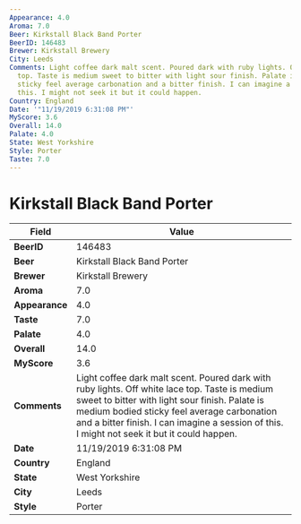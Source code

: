 ```yaml
---
Appearance: 4.0
Aroma: 7.0
Beer: Kirkstall Black Band Porter
BeerID: 146483
Brewer: Kirkstall Brewery
City: Leeds
Comments: Light coffee dark malt scent. Poured dark with ruby lights. Off white lace
  top. Taste is medium sweet to bitter with light sour finish. Palate is medium bodied
  sticky feel average carbonation and a bitter finish. I can imagine a session of
  this. I might not seek it but it could happen.
Country: England
Date: '"11/19/2019 6:31:08 PM"'
MyScore: 3.6
Overall: 14.0
Palate: 4.0
State: West Yorkshire
Style: Porter
Taste: 7.0
---
```


# Kirkstall Black Band Porter

| Field         | Value |
|---------------|-------|
| **BeerID** | 146483 |
| **Beer** | Kirkstall Black Band Porter |
| **Brewer** | Kirkstall Brewery |
| **Aroma** | 7.0 |
| **Appearance** | 4.0 |
| **Taste** | 7.0 |
| **Palate** | 4.0 |
| **Overall** | 14.0 |
| **MyScore** | 3.6 |
| **Comments** | Light coffee dark malt scent. Poured dark with ruby lights. Off white lace top. Taste is medium sweet to bitter with light sour finish. Palate is medium bodied sticky feel average carbonation and a bitter finish. I can imagine a session of this. I might not seek it but it could happen. |
| **Date** | 11/19/2019 6:31:08 PM |
| **Country** | England |
| **State** | West Yorkshire |
| **City** | Leeds |
| **Style** | Porter |
